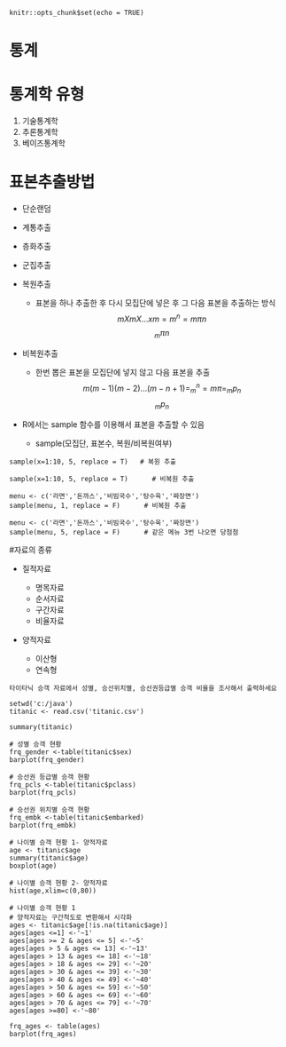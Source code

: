 
```{r setup, include=FALSE}
knitr::opts_chunk$set(echo = TRUE)
```

# 통계 

# 통계학 유형
1. 기술통계학
2. 추론통계학
3. 베이즈통계학


# 표본추출방법
* 단순랜덤
* 계통추출
* 층화추출
* 군집추출

* 복원추출
    + 표본을 하나 추출한 후 다시 모집단에 넣은 후 
      그 다음 표본을 추출하는 방식 
      $$ m X m X ... x m = m^n = m{\pi} n $$
      $$ _m{\pi}n$$
      
* 비복원추출
    + 한번 뽑은 표본을 모집단에 넣지 않고 다음 표본을 추출
      $$ m(m-1)(m-2) ...(m-n+1) = _m^n = m{\pi} = _m{p}_n $$
      $$ _m{p}_n$$
      
* R에서는 sample 함수를 이용해서 표본을 추출할 수 있음       
    + sample(모집단, 표본수, 복원/비복원여부)      
      
```{r}
sample(x=1:10, 5, replace = T)   # 복원 추출
```
     
     
```{r}
sample(x=1:10, 5, replace = T)      # 비복원 추출
```


     
```{r}
menu <- c('라면','돈까스','비빔국수','탕수육','짜장면')
sample(menu, 1, replace = F)      # 비복원 추출
```
      
      
```{r}
menu <- c('라면','돈까스','비빔국수','탕수육','짜장면')
sample(menu, 5, replace = F)      # 같은 메뉴 3번 나오면 당첨첨
```
  
#자료의 종류
* 질적자료
    + 명목자료 
    + 순서자료 
    + 구간자료 
    + 비율자료 
    
* 양적자료 
    + 이산형
    + 연속형 
    
```
타이타닉 승객 자료에서 성별, 승선위치별, 승선권등급별 승객 비율을 조사해서 출력하세요 
```

```{r}
setwd('c:/java')
titanic <- read.csv('titanic.csv')

```


```{r}
summary(titanic)
```

```{r}
# 성별 승객 현황
frq_gender <-table(titanic$sex) 
barplot(frq_gender)
```

```{r}
# 승선권 등급별 승객 현황
frq_pcls <-table(titanic$pclass) 
barplot(frq_pcls)
```

```{r}
# 승선권 위치별 승객 현황
frq_embk <-table(titanic$embarked) 
barplot(frq_embk)
```


```{r}
# 나이별 승객 현황 1- 양적자료 
age <- titanic$age
summary(titanic$age)
boxplot(age)
```

```{r}
# 나이별 승객 현황 2- 양적자료 
hist(age,xlim=c(0,80))
```


```{r}
# 나이별 승객 현황 1
# 양적자료는 구간척도로 변환해서 시각화 
ages <- titanic$age[!is.na(titanic$age)]
ages[ages <=1] <-'~1'
ages[ages >= 2 & ages <= 5] <-'~5'
ages[ages > 5 & ages <= 13] <-'~13'
ages[ages > 13 & ages <= 18] <-'~18'
ages[ages > 18 & ages <= 29] <-'~20'
ages[ages > 30 & ages <= 39] <-'~30'
ages[ages > 40 & ages <= 49] <-'~40'
ages[ages > 50 & ages <= 59] <-'~50'
ages[ages > 60 & ages <= 69] <-'~60'
ages[ages > 70 & ages <= 79] <-'~70'
ages[ages >=80] <-'~80'

frq_ages <- table(ages)
barplot(frq_ages)
```






























